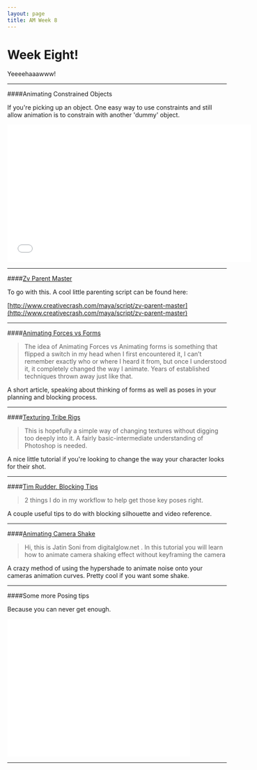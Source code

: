 ```yaml
---
layout: page
title: AM Week 8
---
```


# Week Eight!

Yeeeehaaawww!

----

####Animating Constrained Objects

If you're picking up an object. One easy way to use constraints and still allow animation is to constrain with another 'dummy' object.

<div class="js-video [vimeo, widescreen]"><iframe width="560" height="315" src="//www.youtube-nocookie.com/embed/D471Vk1cJ_E?rel=0" frameborder="0" allowfullscreen></iframe></div>

----

####[Zv Parent Master](http://www.creativecrash.com/maya/script/zv-parent-master)

To go with this. A cool little parenting script can be found here:

[http://www.creativecrash.com/maya/script/zv-parent-master](http://www.creativecrash.com/maya/script/zv-parent-master)

----

####[Animating Forces vs Forms](http://posetopose.wordpress.com/2010/08/04/animating-forces-vs-forms/)

>The idea of Animating Forces vs Animating forms is something that flipped a switch in my head when I first encountered it, I can’t remember exactly who or where I heard it from, but once I understood it, it completely changed the way I animate. Years of established techniques thrown away just like that.

A short article, speaking about thinking of forms as well as poses in your planning and blocking process.

----

####[Texturing Tribe Rigs](http://www.timrudder.com/animationmentor/texturing-tribe-rigs/)

>This is hopefully a simple way of changing textures without digging too deeply into it. A fairly basic-intermediate understanding of Photoshop is needed.

A nice little tutorial if you're looking to change the way your character looks for their shot.

----

####[Tim Rudder, Blocking Tips](http://www.timrudder.com/animationmentor/blocking-tips/)

>2 things I do in my workflow to help get those key poses right.

A couple useful tips to do with blocking silhouette and video reference.

----

####[Animating Camera Shake](http://www.3dtotal.com/index_tutorial_detailed.php?roPos=1&catDisplay=1&id=1155#.Uwt2WyjelYp)

>Hi, this is Jatin Soni from digitalglow.net . In this tutorial you will learn how to animate camera shaking effect without keyframing the camera

A crazy method of using the hypershade to animate noise onto your cameras animation curves. Pretty cool if you want some shake.

----

####Some more Posing tips

Because you can never get enough.

<div class="js-video [vimeo, widescreen]"><iframe width="420" height="315" src="//www.youtube-nocookie.com/embed/95F6ZvKo7wQ?rel=0" frameborder="0" allowfullscreen></iframe></div>

----





